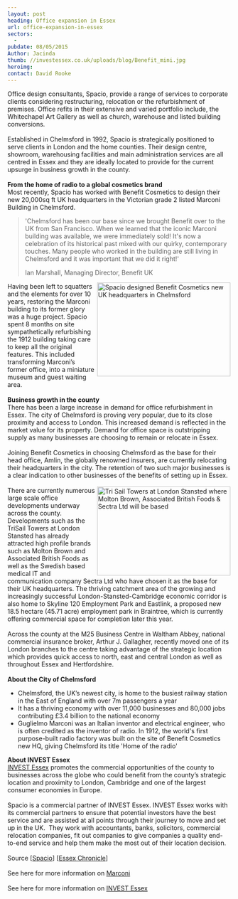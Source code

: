 ```yaml
---
layout: post
heading: Office expansion in Essex
url: office-expansion-in-essex
sectors:
  -  
pubdate: 08/05/2015
Author: Jacinda
thumb: //investessex.co.uk/uploads/blog/Benefit_mini.jpg
heroimg: 
contact: David Rooke
---
```

<p>Office design consultants, Spacio, provide a range of services to corporate clients considering restructuring, relocation or the refurbishment of premises. Office refits in their extensive and varied portfolio include, the Whitechapel Art Gallery as well as church, warehouse and listed building conversions.<br/><br/>Established in Chelmsford in 1992, Spacio is strategically positioned to serve clients in London and the home counties. Their design centre, showroom, warehousing facilities and main administration services are all centred in Essex and they are ideally located to provide for the current upsurge in business growth in the county.<br/><br/><strong>From the home of radio to a global cosmetics brand</strong><br/>Most recently, Spacio has worked with Benefit Cosmetics to design their new 20,000sq ft UK headquarters in the Victorian grade 2 listed Marconi Building in Chelmsford.</p><blockquote><p>'Chelmsford has been our base since we brought Benefit over to the UK from San Francisco. When we learned that the iconic Marconi building was available, we were immediately sold! It's now a celebration of its historical past mixed with our quirky, contemporary touches. Many people who worked in the building are still living in Chelmsford and it was important that we did it right!'</p><p>Ian Marshall, Managing Director, Benefit UK</p></blockquote><p><img alt='Spacio designed Benefit Cosmetics new UK headquarters in Chelmsford' src='http://www.investessex.co.uk/uploads/blog/image-287.jpg' style='float:right; height:211px; margin-left:2px; margin-right:2px; width:300px'/></p><p>Having been left to squatters and the elements for over 10 years, restoring the Marconi building to its former glory was a huge project. Spacio spent 8 months on site sympathetically refurbishing the 1912 building taking care to keep all the original features. This included transforming Marconi’s former office, into a miniature museum and guest waiting area.<br/><br/><strong>Business growth in the county</strong><br/>There has been a large increase in demand for office refurbishment in Essex. The city of Chelmsford is proving very popular, due to its close proximity and access to London. This increased demand is reflected in the market value for its property. Demand for office space is outstripping supply as many businesses are choosing to remain or relocate in Essex.<br/><br/>Joining Benefit Cosmetics in choosing Chelmsford as the base for their head office, Amlin, the globally renowned insurers, are currently relocating their headquarters in the city. The retention of two such major businesses is a clear indication to other businesses of the benefits of setting up in Essex.<br/><br/><img alt='Tri Sail Towers at London Stansted where Molton Brown, Associated British Foods &amp; Sectra Ltd will be based' src='http://www.investessex.co.uk/uploads/blog/Tri_sail_towers_300.jpg' style='float:right; height:200px; margin-left:2px; margin-right:2px; width:300px'/>There are currently numerous large scale office developments underway across the county. Developments such as the TriSail Towers at London Stansted has already attracted high profile brands such as Molton Brown and Associated British Foods as well as the Swedish based medical IT and communication company Sectra Ltd who have chosen it as the base for their UK headquarters. The thriving catchment area of the growing and increasingly successful London-Stansted-Cambridge economic corridor is also home to Skyline 120 Employment Park and Eastlink, a proposed new 18.5 hectare (45.71 acre) employment park in Braintree, which is currently offering commercial space for completion later this year.<br/><br/>Across the county at the M25 Business Centre in Waltham Abbey, national commercial insurance broker, Arthur J. Gallagher, recently moved one of its London branches to the centre taking advantage of the strategic location which provides quick access to north, east and central London as well as throughout Essex and Hertfordshire.<br/><br/><strong>About the City of Chelmsford</strong></p><ul><li>Chelmsford, the UK’s newest city, is home to the busiest railway station in the East of England with over 7m passengers a year</li><li>It has a thriving economy with over 11,000 businesses and 80,000 jobs contributing £3.4 billion to the national economy</li><li>Guglielmo Marconi was an Italian inventor and electrical engineer, who is often credited as the inventor of radio. In 1912, the world's first purpose-built radio factory was built on the site of Benefit Cosmetics new HQ, giving Chelmsford its title 'Home of the radio'</li></ul><p><strong>About INVEST Essex</strong><br/><a href='http://www.investessex.co.uk/' target='_blank'>INVEST Essex</a> promotes the commercial opportunities of the county to businesses across the globe who could benefit from the county’s strategic location and proximity to London, Cambridge and one of the largest consumer economies in Europe.<br/><br/>Spacio is a commercial partner of INVEST Essex. INVEST Essex works with its commercial partners to ensure that potential investors have the best service and are assisted at all points through their journey to move and set up in the UK.  They work with accountants, banks, solicitors, commercial relocation companies, fit out companies to give companies a quality end-to-end service and help them make the most out of their location decision.<br/><br/>Source [<a href='http://www.spacio.co.uk' target='_blank'>Spacio</a>] [<a href='http://www.essexchronicle.co.uk/Benefit-Cosmetics-open-new-headquarters/story-26230572-detail/story.html#ixzz3VVFLwnLl' target='_blank'>Essex Chronicle</a>]<br/><br/>See here for more information on <a href='http://www.investessex.co.uk/studies/case-studies/birthplace-of-radio/' target='_blank'>Marconi</a> <br/><br/>See here for more information on <a href='http://www.investessex.co.uk/' target='_blank'>INVEST Essex</a></p>